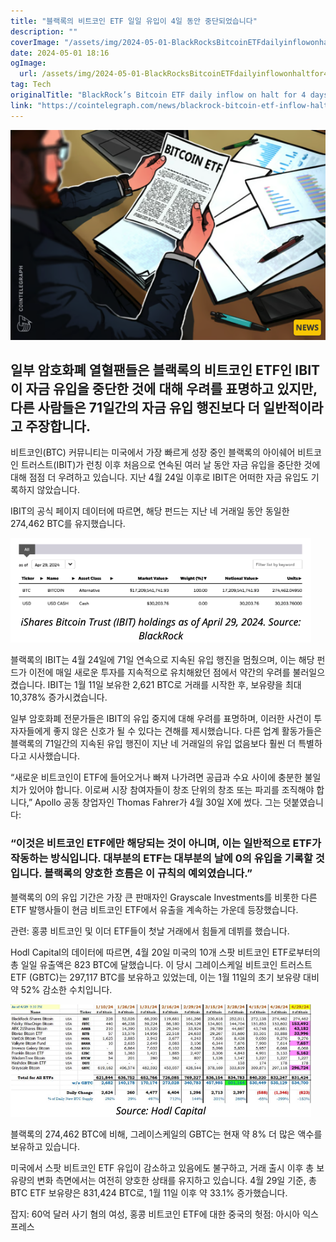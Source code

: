 ```yaml
---
title: "블랙록의 비트코인 ETF 일일 유입이 4일 동안 중단되었습니다"
description: ""
coverImage: "/assets/img/2024-05-01-BlackRocksBitcoinETFdailyinflowonhaltfor4days_thumbnail.png"
date: 2024-05-01 18:16
ogImage: 
  url: /assets/img/2024-05-01-BlackRocksBitcoinETFdailyinflowonhaltfor4days_thumbnail.png
tag: Tech
originalTitle: "BlackRock’s Bitcoin ETF daily inflow on halt for 4 days"
link: "https://cointelegraph.com/news/blackrock-bitcoin-etf-inflow-halt-4-days"
---
```



![BlackRocksBitcoinETFdailyinflowonhaltfor4days](/assets/img/2024-05-01-BlackRocksBitcoinETFdailyinflowonhaltfor4days_thumbnail.png)

## 일부 암호화폐 열혈팬들은 블랙록의 비트코인 ETF인 IBIT이 자금 유입을 중단한 것에 대해 우려를 표명하고 있지만, 다른 사람들은 71일간의 자금 유입 행진보다 더 일반적이라고 주장합니다.

비트코인(BTC) 커뮤니티는 미국에서 가장 빠르게 성장 중인 블랙록의 아이쉐어 비트코인 트러스트(IBIT)가 런칭 이후 처음으로 연속된 여러 날 동안 자금 유입을 중단한 것에 대해 점점 더 우려하고 있습니다. 지난 4월 24일 이후로 IBIT은 어떠한 자금 유입도 기록하지 않았습니다.



IBIT의 공식 페이지 데이터에 따르면, 해당 펀드는 지난 네 거래일 동안 동일한 274,462 BTC를 유지했습니다.

![IBIT Bitcoin Holdings](/assets/img/2024-05-01-BlackRocksBitcoinETFdailyinflowonhaltfor4days_0.png)

블랙록의 IBIT는 4월 24일에 71일 연속으로 지속된 유입 행진을 멈췄으며, 이는 해당 펀드가 이전에 매일 새로운 투자를 지속적으로 유치해왔던 점에서 약간의 우려를 불러일으켰습니다. IBIT는 1월 11일 보유한 2,621 BTC로 거래를 시작한 후, 보유량을 최대 10,378% 증가시켰습니다.

일부 암호화폐 전문가들은 IBIT의 유입 중지에 대해 우려를 표명하며, 이러한 사건이 투자자들에게 좋지 않은 신호가 될 수 있다는 견해를 제시했습니다. 다른 업계 활동가들은 블랙록의 71일간의 지속된 유입 행진이 지난 네 거래일의 유입 없음보다 훨씬 더 특별하다고 시사했습니다.



“새로운 비트코인이 ETF에 들어오거나 빠져 나가려면 공급과 수요 사이에 충분한 불일치가 있어야 합니다. 이로써 시장 참여자들이 창조 단위의 창조 또는 파괴를 조직해야 합니다,” Apollo 공동 창업자인 Thomas Fahrer가 4월 30일 X에 썼다. 그는 덧붙였습니다:

### “이것은 비트코인 ETF에만 해당되는 것이 아니며, 이는 일반적으로 ETF가 작동하는 방식입니다. 대부분의 ETF는 대부분의 날에 0의 유입을 기록할 것입니다. 블랙록의 양호한 흐름은 이 규칙의 예외였습니다.”

블랙록의 0의 유입 기간은 가장 큰 판매자인 Grayscale Investments를 비롯한 다른 ETF 발행사들이 현금 비트코인 ETF에서 유출을 계속하는 가운데 등장했습니다.

관련: 홍콩 비트코인 및 이더 ETF들이 첫날 거래에서 힘들게 데뷔를 했습니다.



Hodl Capital의 데이터에 따르면, 4월 20일 미국의 10개 스팟 비트코인 ETF로부터의 총 일일 유출액은 823 BTC에 달했습니다. 이 당시 그레이스케일 비트코인 트러스트 ETF (GBTC)는 297,117 BTC를 보유하고 있었는데, 이는 1월 11일의 초기 보유량 대비 약 52% 감소한 수치입니다.

![이미지](/assets/img/2024-05-01-BlackRocksBitcoinETFdailyinflowonhaltfor4days_1.png)

블랙록의 274,462 BTC에 비해, 그레이스케일의 GBTC는 현재 약 8% 더 많은 액수를 보유하고 있습니다.

미국에서 스팟 비트코인 ETF 유입이 감소하고 있음에도 불구하고, 거래 출시 이후 총 보유량의 변화 측면에서는 여전히 양호한 상태를 유지하고 있습니다. 4월 29일 기준, 총 BTC ETF 보유량은 831,424 BTC로, 1월 11일 이후 약 33.1% 증가했습니다.



잡지: 60억 달러 사기 혐의 여성, 홍콩 비트코인 ETF에 대한 중국의 헛점: 아시아 익스프레스